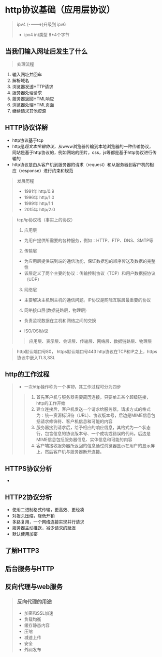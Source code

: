 # http协议基础（应用层协议）
> ipv4 (---->)升级到 ipv6
>- ipv4 int类型 8*4个字节
## 当我们输入网址后发生了什么
> 处理流程
1. 输入网址并回车
2. 解析域名
3. 浏览器发送HTTP请求
4. 服务器处理请求
5. 服务器返回HTML响应
6. 浏览器处理HTML页面
7. 继续请求其他资源

## HTTP协议详解
- http协议基于tcp
- http是*超文本传输协议*，从www浏览器传输到本地浏览器的一种传输协议，网站是基于http协议的，例如网站的图片，css，js等都是基于http协议进行传输的
- http协议是由从客户机到服务器的请求（request）和从服务器到客户机的相应（response）进行约束和规范
> 发展历程
>* 1991年 http/0.9
>* 1996年 http/1.0
>* 1999年 http/1.1
>* 2015年 http/2.0

> tcp/ip协议栈（事实上的协议）
>1. 应用层
>- 为用户提供所需要的各种服务，例如：HTTP、FTP、DNS、SMTP等
>2. 传输层
>- 为应用层提供端到端的通信功能，保证数据包的顺序传送及数据的完整性
>- 该层定义了两个主要的协议：传输控制协议（TCP）和用户数据报协议（UDP）
>3. 网络层
>- 主要解决主机到主机的通信问题。IP协议是网际互联层最重要的协议
>4. 网络接口层(数据链路层，物理层)
>- 负责监视数据在主机和网络之间的交换
>* ISO/OSI协议
>> 应用层、表示层、会话层、传输层、网络层、数据链路层、物理层

> http默认端口号80， https默认端口号443
> http协议在TCP和IP之上，https协议中嵌入TLS,SSL

## http的工作过程
>- 一次http操作称为一个*事物*，其工作过程可分为四步
>> 1. 首先客户机与服务器需要简历连接。只要单击某个超级链接，http的工作开始
>> 2. 建立连接后，客户机发送一个请求给服务器，请求方式的格式为：统一资源标识符（URL）、协议版本号，后边是MIME信息包括请求修饰符、客户机信息和可能的内容
>> 3. 服务器接到请求后，给予相应的响应信息，其格式为一个状态行，包含信息的协议版本号、一个成功或错误的代码，后边是MIME信息包括服务器信息、实体信息和可能的内容
>> 4. 客户端接收服务器所返回的信息通过浏览器显示在用户的显示屏上，然后客户机与服务器断开连接。



## HTTPS协议分析
- 

## HTTP2协议分析
- 使用二进制格式传输，更高效、更经凑
- 对报头压缩，降低开销
- 多路复用，一个网络连接实现并行请求
- 服务器主动推送，减少请求的延迟
- 默认使用加密
## 了解HTTP3

## 后台服务与HTTP

## 反向代理与web服务
>### 反向代理的用途
>- 加密和SSL加速
>- 负载均衡
>- 缓存静态内容
>- 压缩
>- 减速上传
>- 安全
>- 外网发布